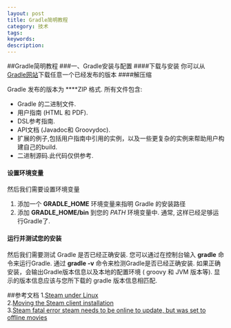 ```yaml
---
layout: post
title: Gradle简明教程
category: 技术
tags: 
keywords: 
description: 
---
```

##Gradle简明教程
###一、Gradle安装与配置
####下载与安装
你可以从 <a target="_blank" href="http://gradle.org/gradle-download/">Gradle网站</a>下载任意一个已经发布的版本
####解压缩

Gradle 发布的版本为 ****ZIP 格式. 所有文件包含:

* Gradle 的二进制文件.
* 用户指南 (HTML 和 PDF).
* DSL参考指南.
* API文档 (Javadoc和 Groovydoc).
* 扩展的例子,包括用户指南中引用的实例，以及一些更复杂的实例来帮助用户构建自己的build.
* 二进制源码.此代码仅供参考.

#### 设置环境变量

然后我们需要设置环境变量

1. 添加一个 **GRADLE_HOME** 环境变量来指明 Gradle 的安装路径
2. 添加 **GRADLE_HOME/bin** 到您的 *PATH* 环境变量中. 通常, 这样已经足够运行Gradle了.

#### 运行并测试您的安装
然后我们需要测试 Gradle 是否已经正确安装.
您可以通过在控制台输入 **gradle** 命令来运行Gradle. 通过 **gradle -v** 命令来检测Gradle是否已经正确安装.
如果正确安装，会输出Gradle版本信息以及本地的配置环境  ( groovy 和 JVM 版本等). 显示的版本信息应该与您所下载的 gradle 版本信息相匹配.



##参考文档
1.<a href="https://developer.valvesoftware.com/wiki/Steam_under_Linux" target="_blank">Steam under Linux</a><br> 
2.<a href="http://negativo17.org/steam/" target="_blank">Moving the Steam client installation</a><br>
3.<a href="http://askubuntu.com/questions/256628/steam-fatal-error-steam-needs-to-be-online-to-update-but-was-set-to-offline-mov" target="_blank">Steam fatal error steam needs to be online to update, but was set to offline movies</a><br>
